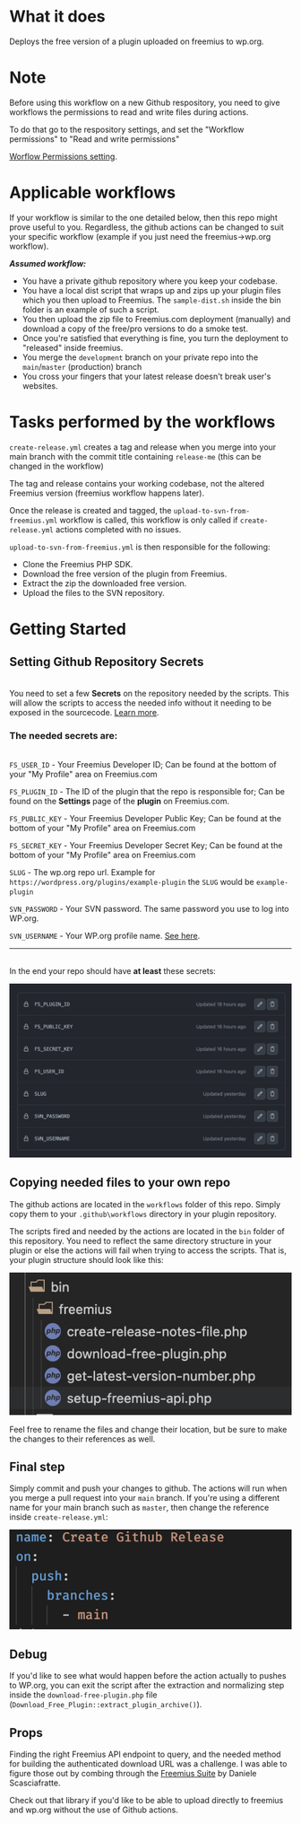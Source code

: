 # What it does

Deploys the free version of a plugin uploaded on freemius to wp.org. 

# Note

Before using this workflow on a new Github respository, you need to give workflows the permissions to read and write files during actions.

To do that go to the respository settings, and set the "Workflow permissions" to "Read and write permissions"

[Worflow Permissions setting](./screenshots/workflow-permissions.png). 

# Applicable workflows

If your workflow is similar to the one detailed below, then this repo might prove useful to you. Regardless, the github actions can be changed to suit your specific workflow (example if you just need the freemius->wp.org workflow). 

***Assumed workflow:***

- You have a private github repository where you keep your codebase. 
- You have a local dist script that wraps up and zips up your plugin files which you then upload to Freemius. The `sample-dist.sh` inside the bin folder is an example of such a script.
- You then upload the zip file to Freemius.com deployment (manually) and download a copy of the free/pro versions to do a smoke test.
- Once you're satisfied that everything is fine, you turn the deployment to "released" inside freemius.
- You merge the `development` branch on your private repo into the `main`/`master` (production) branch
- You cross your fingers that your latest release doesn't break user's websites.

# Tasks performed by the workflows

`create-release.yml` creates a tag and release when you merge into your main branch with the commit title containing `release-me` (this can be changed in the workflow)

The tag and release contains your working codebase, not the altered Freemius version (freemius workflow happens later).

Once the release is created and tagged, the `upload-to-svn-from-freemius.yml` workflow is called, this workflow is only called if `create-release.yml` actions completed with no issues.


`upload-to-svn-from-freemius.yml` is then responsible for the following:

- Clone the Freemius PHP SDK.
- Download the free version of the plugin from Freemius.
- Extract the zip the downloaded free version.
- Upload the files to the SVN repository.

# Getting Started

## Setting Github Repository Secrets
\
You need to set a few **Secrets** on the repository needed by the scripts. This will allow the scripts to access the needed info without it needing to be exposed in the sourcecode. [Learn more](https://docs.github.com/en/actions/security-guides/encrypted-secrets#creating-encrypted-secrets-for-a-repository).

### The needed secrets are:
\
`FS_USER_ID` - Your Freemius Developer ID; Can be found at the bottom of your "My Profile" area on Freemius.com

`FS_PLUGIN_ID` - The ID of the plugin that the repo is responsible for; Can be found on the **Settings** page of the **plugin** on Freemius.com.

`FS_PUBLIC_KEY` - Your Freemius Developer Public Key; Can be found at the bottom of your "My Profile" area on Freemius.com

`FS_SECRET_KEY` - Your Freemius Developer Secret Key; Can be found at the bottom of your "My Profile" area on Freemius.com

`SLUG` - The wp.org repo url. Example for `https://wordpress.org/plugins/example-plugin` the `SLUG` would be `example-plugin`

`SVN_PASSWORD` - Your SVN password. The same password you use to log into WP.org.

`SVN_USERNAME` - Your WP.org profile name. [See here](./screenshots/svn-username.png). 

---

\
In the end your repo should have **at least** these secrets:

![Secrets screenshot](./screenshots/secrets.png)

## Copying needed files to your own repo

The github actions are located in the `workflows` folder of this repo. Simply copy them to your `.github\workflows` directory in your plugin repository.

The scripts fired and needed by the actions are located in the `bin` folder of this repository. You need to reflect the same directory structure in your plugin or else the actions will fail when trying to access the scripts. That is, your plugin structure should look like this:

![Folder structure](./screenshots/folder-structure.png)

Feel free to rename the files and change their location, but be sure to make the changes to their references as well.

## Final step

Simply commit and push your changes to github. The actions will run when you merge a pull request into your `main` branch. If you're using a different name for your main branch such as `master`, then change the reference inside `create-release.yml`: 


![Folder structure](./screenshots/main-branch-name.png)

## Debug

If you'd like to see what would happen before the action actually to pushes to WP.org, you can exit the script after the extraction and normalizing step inside the `download-free-plugin.php` file (`Download_Free_Plugin::extract_plugin_archive()`).

## Props

Finding the right Freemius API endpoint to query, and the needed method for building the authenticated download URL was a challenge. I was able to figure those out by combing through the [Freemius Suite](https://github.com/CodeAtCode/freemius-suite) by Daniele Scasciafratte. 

Check out that library if you'd like to be able to upload directly to freemius and wp.org without the use of Github actions.